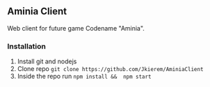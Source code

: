 ## Aminia Client

Web client for future game Codename "Aminia".

### Installation

1. Install git and nodejs
2. Clone repo ```git clone https://github.com/Jkierem/AminiaClient```
3. Inside the repo run ``` npm install &&  npm start ```
